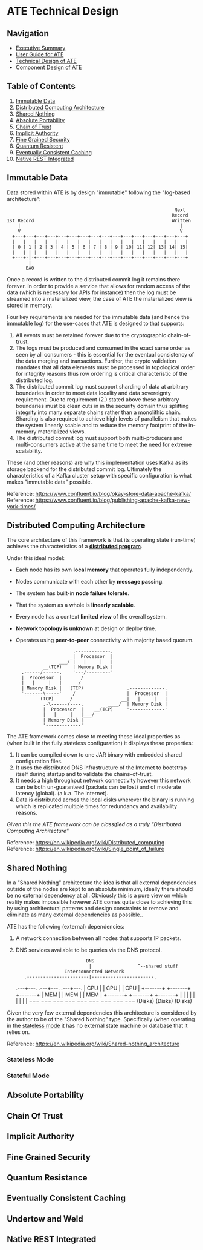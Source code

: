 ATE Technical Design
====================

## Navigation

- [Executive Summary](../README.md)
- [User Guide for ATE](guide.md)
- [Technical Design of ATE](design.md)
- [Component Design of ATE](components.md)

## Table of Contents

1. [Immutable Data](#immutable-data)
2. [Distributed Computing Architecture](#distributed-computing-architecture)
3. [Shared Nothing](#shared-nothing)
4. [Absolute Portability](#absolute-portability)
5. [Chain of Trust](#chain-of-trust)
6. [Implicit Authority](#implicit-authority)
7. [Fine Grained Security](#fine-grained-security)
9. [Quantum Resistent](#quantum-resistent)
10. [Eventually Consistent Caching](#eventually-consistent-caching)
11. [Native REST Integrated](#native-rest-integrated)

## Immutable Data

Data stored within ATE is by design "immutable" following the "log-based architecture":

                                                                  Next
                                                                 Record
    1st Record                                                   Written
        |                                                           |
        V                                                           V
      +---+---+---+---+---+---+---+---+---+---+---+---+---+---+---+---+
      |   |   |   |   |   |   |   |   |   |   |   |   |   |   |   |   |
      | 0 | 1 | 2 | 3 | 4 | 5 | 6 | 7 | 8 | 9 | 10| 11| 12| 13| 14| 15|
      |   | | |   |   |   |   |   |   |   |   |   |   |   |   |   |   |
      +---+-|-+---+---+---+---+---+---+---+---+---+---+---+---+---+---+
            |
           DAO 

Once a record is written to the distributed commit log it remains there forever.
In order to provide a service that allows for random access of the data (which
is necessary for APIs for instance) then the log must be streamed into a
materialized view, the case of ATE the materialized view is stored in memory.

Four key requirements are needed for the immutable data (and hence the immutable
log) for the use-cases that ATE is designed to that supports:

1. All events must be retained forever due to the cryptographic chain-of-trust.
2. The logs must be produced and consumed in the exact same order as seen by all
   consumers - this is essential for the eventual consistency of the data merging
   and transactions. Further, the crypto validation mandates that all data
   elements must be processed in topological order for integrity reasons thus
   row ordering is critical characteristic of the distributed log. 
3. The distributed commit log must support sharding of data at arbitrary boundaries
   in order to meet data locality and data sovereignty requirement. Due to
   requirement (2.) stated above these arbitrary boundaries must be clean cuts in
   in the security domain thus splitting integrity into many separate chains rather
   than a monolithic chain. Sharding is also required to achieve high levels of
   parallelism that makes the system linearly scable and to reduce the memory
   footprint of the in-memory materialized views.
4. The distributed commit log must support both multi-producers and multi-consumers
   active at the same time to meet the need for extreme scalability.
   
These (and other reasons) are why this implementation uses Kafka as its storage
backend for the distributed commit log. Ultimately the characteristics of a Kafka
cluster setup with specific configuration is what makes "immutable data" possible. 

Reference: https://www.confluent.io/blog/okay-store-data-apache-kafka/  
Reference: https://www.confluent.io/blog/publishing-apache-kafka-new-york-times/

## Distributed Computing Architecture

The core architecture of this framework is that its operating state (run-time)
achieves the characteristics of a [**distributed program**](https://link.springer.com/chapter/10.1007/978-1-84882-745-5_11).

Under this ideal model:

* Each node has its own **local memory** that operates fully independently.  
* Nodes communicate with each other by **message passing**.  
* The system has built-in **node failure tolerate**.  
* That the system as a whole is **linearly scalable**.  
* Every node has a context **limited view** of the overall system.  
* **Network topology is unknown** at design or deploy time.  
* Operates using **peer-to-peer** connectivity with majority based quorum.  


                           .-------------.
                          _|  Processor  |
                      ___/ |   |     |   |
                __(TCP)    | Memory Disk |
        .------/------.    '---/---------'
        |  Processor  |       /
        |   |     |   |      /
        | Memory Disk |   (TCP)                .-------------.
        '-------\-----'    /                   |  Processor  |
               (TCP)      /                  __|   |     |   |
                .-\------/----.         ____/  | Memory Disk |
                |  Processor  |    __(TCP)     '-------------'
                |   |     |   |___/
                | Memory Disk |
                '-------------'

The ATE framework comes close to meeting these ideal properties as (when built in
the fully stateless configuration) it displays these properties:

1. It can be compiled down to one JAR binary with embedded shared configuration files.
2. It uses the distributed DNS infrastructure of the Internet to bootstrap itself
   during startup and to validate the chains-of-trust.
3. It needs a high throughput network connectivity however this network can be
   both un-guaranteed (packets can be lost) and of moderate latency (global).
   (a.k.a. The Internet).
4. Data is distributed across the local disks wherever the binary is running
   which is replicated multiple times for redundancy and availability reasons.

_Given this the ATE framework can be classified as a truly "Distributed
Computing Architecture"_

Reference: https://en.wikipedia.org/wiki/Distributed_computing  
Reference: https://en.wikipedia.org/wiki/Single_point_of_failure

## Shared Nothing

In a "Shared Nothing" architecture the idea is that all external dependencies
outside of the nodes are kept to an absolute minimum, ideally there should be no
external dependency at all. Obviously this is a pure view on which reality makes
impossible however ATE comes quite close to achieving this by using architectural
patterns and design constraints to remove and eliminate as many external
dependencies as possible..

ATE has the following (external) dependencies:

1. A network connection between all nodes that supports IP packets.
2. DNS services available to be queries via the DNS protocol. 

                                                       
                                 DNS
                                  |                 ^--shared stuff
                         Interconnected Network         
          .-----------------------|-----------------------.
      .---+---.               .---+---.               .---+---.
      |  CPU  |               |  CPU  |               |  CPU  |
      +-------+               +-------+               +-------+
      |  MEM  |               |  MEM  |               |  MEM  |
      +-------+               +-------+               +-------+
      |   |   |               |   |   |               |   |   |
     === === ===             === === ===             === === ===
       (Disks)                 (Disks)                 (Disks)

Given the very few external dependencies this architecture is considered by the
author to be of the "Shared Nothing" type. Specifically (when operating in the
[stateless mode](#stateless-mode) it has no external state machine or database
that it relies on.

Reference: https://en.wikipedia.org/wiki/Shared-nothing_architecture

### Stateless Mode

### Stateful Mode

## Absolute Portability

## Chain Of Trust

## Implicit Authority

## Fine Grained Security

## Quantum Resistance

## Eventually Consistent Caching

## Undertow and Weld

## Native REST Integrated
